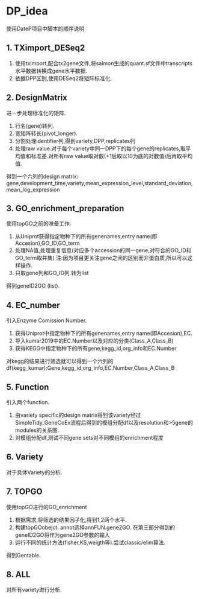 # DP_idea
使用DateP项目中脚本的顺序说明

## 1. TXimport_DESeq2
1. 使用tximport,配合tx2gene文件,将salmon生成的quant.sf文件中transcripts水平数据转换成gene水平数据.
2. 依据DPP区别,使用DESeq2将矩阵标准化.

## 2. DesignMatrix
进一步处理标准化的矩阵.
1. 行名(gene)转列.
2. 宽矩阵转长(pivot_longer).
3. 分割处理identifier列,得到variety,DPP,replicates列
4. 处理raw value.对于每个variety中同一DPP下的每个gene的replicates,取平均值和标准差.对所有raw value取对数(+1后取以10为底的对数值)后再取平均值.

得到一个六列的design matrix: gene,development_time,variety,mean_expression_level,standard_deviation,mean_log_expression

## 3. GO_enrichment_preparation
使用topGO之前的准备工作.
1. 从Uniprot获得指定物种下的所有genenames,entry name(即Accesion),GO_ID,GO_term
2. 处理NA值,处理重复信息(对应多个accession的同一gene,对符合的GO_ID和GO_term取并集) 注:因为项目更关注gene之间的区别而非蛋白质,所以可以这样操作.
3. 只取gene列和GO_ID列.转为list

得到geneID2GO (list).

## 4. EC_number
引入Enzyme Comission Number.
1. 获得Uniprot中指定物种下的所有genenames,entry name(即Accesion),EC.
2. 导入kumar2019中的EC.Number以及对应的分类(Class_A,Class_B)
3. 获得KEGG中指定物种下的所有gene,kegg_id,org_info和EC.Number

对kegg的结果进行筛选就可以得到一个六列的df(kegg_kumar):Gene,kegg_id,org_info,EC.Number,Class_A,Class_B

## 5. Function
引入两个function.
1. 由variety specific的design matrix得到该variety经过SimpleTidy_GeneCoEx流程后得到的模组分配df以及resolution和>5gene的modules的关系图.
2. 对模组分配df,测试不同gene sets对不同模组的enrichment程度

## 6. Variety
对于具体Variety的分析.

## 7. TOPGO
使用topGO进行的GO_enrichment
1. 根据需求,将筛选的结果因子化,得到1,2两个水平.
2. 构建topGOobejct. annot选择annFUN.gene2GO. 在第三部分得到的geneID2GO将作为gene2GO参数的输入
3. 运行不同的统计方法(fisher,KS,weigth等).尝试classic/elim算法.

得到Gentable.

## 8. ALL
对所有variety进行分析.
